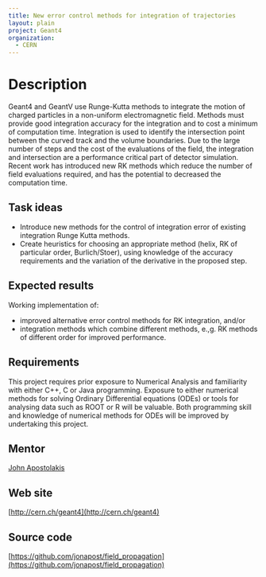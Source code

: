 ```yaml
---
title: New error control methods for integration of trajectories
layout: plain
project: Geant4
organization:
  - CERN
---
```


# Description
Geant4 and GeantV use Runge-Kutta methods to integrate the motion of charged particles in a non-uniform electromagnetic field.  Methods must provide good integration accuracy for the integration and to cost a minimum of computation time.  Integration is used to identify the intersection point between the curved track and the volume boundaries.  Due to the large number of steps and the cost of the evaluations of the field, the integration and intersection are a performance critical part of detector simulation. Recent work has introduced new RK methods which reduce the number of field evaluations required, and has the potential to decreased the computation time.

## Task ideas
 * Introduce new methods for the control of integration error of existing integration Runge Kutta methods.
 * Create heuristics for choosing an appropriate method (helix, RK of particular order, Burlich/Stoer), using knowledge of the accuracy requirements and the variation of the derivative in the proposed step.
 
## Expected results
Working implementation of:

* improved alternative error control methods for RK integration, and/or 
* integration methods which combine different methods, e.,g. RK methods of different order for improved performance.

## Requirements
This project requires prior exposure to Numerical Analysis and familiarity with either C++, C or Java programming.  Exposure to either numerical methods for solving Ordinary Differential equations (ODEs) or tools for analysing data such as ROOT or R will be valuable. Both programming skill and knowledge of numerical methods for ODEs will be improved by undertaking this project.

## Mentor 
[John Apostolakis](mailto:sft-gsoc@cern.ch)

## Web site
[http://cern.ch/geant4](http://cern.ch/geant4)

## Source code
[https://github.com/jonapost/field_propagation](https://github.com/jonapost/field_propagation)

